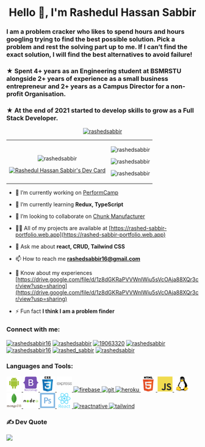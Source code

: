 <h1 align="center">Hello 👋, I'm Rashedul Hassan Sabbir</h1>
<h3 align="left">I am a problem cracker who likes to spend hours and hours googling trying to find the best possible solution. Pick a problem and rest the solving part up to me. If I can’t find the exact solution, I will find the best alternatives to avoid failure!</h3>
<h3>★ Spent 4+ years as an Engineering student at BSMRSTU alongside 2+ years of experience as a small business entrepreneur and 2+ years as a Campus Director for a non-profit Organisation.</h3>
<h3>★ At the end of 2021 started to develop skills to grow as a Full Stack Developer.</h3>

<p align="center"> <a href="https://github.com/ryo-ma/github-profile-trophy"><img src="https://github-profile-trophy.vercel.app/?username=rashedsabbir" alt="rashedsabbir" /></a> </p>

 <table><tr>
 <td><p align="center"> <img src="https://komarev.com/ghpvc/?username=rashedsabbir&label=Profile%20views&color=0e75b6&style=flat" width='150' alt="rashedsabbir" /> </p>
 <a href="https://app.daily.dev/rashedsabbir"><img src="https://api.daily.dev/devcards/e80303a73352446e8972d3b272ec8881.png?r=y7w" width="330" alt="Rashedul Hassan Sabbir's Dev Card"/></a></td>
    <td>
    <p ><img width='400' src="https://github-readme-streak-stats.herokuapp.com/?user=rashedsabbir&" alt="rashedsabbir" /></p>
    <p align='center'><img  src="https://github-readme-stats.vercel.app/api/top-langs?username=rashedsabbir&show_icons=true&locale=en&layout=compact" alt="rashedsabbir" /></p>
<p><img width='400' src="https://github-readme-stats.vercel.app/api?username=rashedsabbir&show_icons=true&locale=en" alt="rashedsabbir" /></p></td></tr></table>

- 🔭 I’m currently working on [PerformCamp](https://github.com/saklain71/performcamp)

- 🌱 I’m currently learning **Redux, TypeScript**

- 👯 I’m looking to collaborate on [Chunk Manufacturer](https://github.com/rashedsabbir/Chunk-Manufacturer-Client)

- 👨‍💻 All of my projects are available at [https://rashed-sabbir-portfolio.web.app](https://rashed-sabbir-portfolio.web.app)

- 💬 Ask me about **react, CRUD, Tailwind CSS**

- 📫 How to reach me **rashedsabbir16@gmail.com**

- 📄 Know about my experiences [https://drive.google.com/file/d/1z8dGKRaPVVWnlWiu5sVcOAja88XQr3cr/view?usp=sharing](https://drive.google.com/file/d/1z8dGKRaPVVWnlWiu5sVcOAja88XQr3cr/view?usp=sharing)

- ⚡ Fun fact **I think I am a problem finder**

<h3 align="left">Connect with me:</h3>
<p align="left">
<a href="https://twitter.com/rashedsabbir16" target="blank"><img align="center" src="https://raw.githubusercontent.com/rahuldkjain/github-profile-readme-generator/master/src/images/icons/Social/twitter.svg" alt="rashedsabbir16" height="30" width="40" /></a>
<a href="https://linkedin.com/in/rashedsabbir" target="blank"><img align="center" src="https://raw.githubusercontent.com/rahuldkjain/github-profile-readme-generator/master/src/images/icons/Social/linked-in-alt.svg" alt="rashedsabbir" height="30" width="40" /></a>
<a href="https://stackoverflow.com/users/19063320" target="blank"><img align="center" src="https://raw.githubusercontent.com/rahuldkjain/github-profile-readme-generator/master/src/images/icons/Social/stack-overflow.svg" alt="19063320" height="30" width="40" /></a>
<a href="https://kaggle.com/rashedsabbir" target="blank"><img align="center" src="https://raw.githubusercontent.com/rahuldkjain/github-profile-readme-generator/master/src/images/icons/Social/kaggle.svg" alt="rashedsabbir" height="30" width="40" /></a>
<a href="https://fb.com/rashedsabbir16" target="blank"><img align="center" src="https://raw.githubusercontent.com/rahuldkjain/github-profile-readme-generator/master/src/images/icons/Social/facebook.svg" alt="rashedsabbir16" height="30" width="40" /></a>
<a href="https://instagram.com/rashed_sabbir" target="blank"><img align="center" src="https://raw.githubusercontent.com/rahuldkjain/github-profile-readme-generator/master/src/images/icons/Social/instagram.svg" alt="rashed_sabbir" height="30" width="40" /></a>
<a href="https://www.leetcode.com/rashedsabbir" target="blank"><img align="center" src="https://raw.githubusercontent.com/rahuldkjain/github-profile-readme-generator/master/src/images/icons/Social/leet-code.svg" alt="rashedsabbir" height="30" width="40" /></a>
</p>

<h3 align="left">Languages and Tools:</h3>
<p align="left"> <a href="https://developer.android.com" target="_blank" rel="noreferrer"> <img src="https://raw.githubusercontent.com/devicons/devicon/master/icons/android/android-original-wordmark.svg" alt="android" width="40" height="40"/> </a> <a href="https://getbootstrap.com" target="_blank" rel="noreferrer"> <img src="https://raw.githubusercontent.com/devicons/devicon/master/icons/bootstrap/bootstrap-plain-wordmark.svg" alt="bootstrap" width="40" height="40"/> </a> <a href="https://www.w3schools.com/css/" target="_blank" rel="noreferrer"> <img src="https://raw.githubusercontent.com/devicons/devicon/master/icons/css3/css3-original-wordmark.svg" alt="css3" width="40" height="40"/> </a> <a href="https://expressjs.com" target="_blank" rel="noreferrer"> <img src="https://raw.githubusercontent.com/devicons/devicon/master/icons/express/express-original-wordmark.svg" alt="express" width="40" height="40"/> </a> <a href="https://firebase.google.com/" target="_blank" rel="noreferrer"> <img src="https://www.vectorlogo.zone/logos/firebase/firebase-icon.svg" alt="firebase" width="40" height="40"/> </a> <a href="https://git-scm.com/" target="_blank" rel="noreferrer"> <img src="https://www.vectorlogo.zone/logos/git-scm/git-scm-icon.svg" alt="git" width="40" height="40"/> </a> <a href="https://heroku.com" target="_blank" rel="noreferrer"> <img src="https://www.vectorlogo.zone/logos/heroku/heroku-icon.svg" alt="heroku" width="40" height="40"/> </a> <a href="https://www.w3.org/html/" target="_blank" rel="noreferrer"> <img src="https://raw.githubusercontent.com/devicons/devicon/master/icons/html5/html5-original-wordmark.svg" alt="html5" width="40" height="40"/> </a> <a href="https://developer.mozilla.org/en-US/docs/Web/JavaScript" target="_blank" rel="noreferrer"> <img src="https://raw.githubusercontent.com/devicons/devicon/master/icons/javascript/javascript-original.svg" alt="javascript" width="40" height="40"/> </a> <a href="https://www.linux.org/" target="_blank" rel="noreferrer"> <img src="https://raw.githubusercontent.com/devicons/devicon/master/icons/linux/linux-original.svg" alt="linux" width="40" height="40"/> </a> <a href="https://www.mongodb.com/" target="_blank" rel="noreferrer"> <img src="https://raw.githubusercontent.com/devicons/devicon/master/icons/mongodb/mongodb-original-wordmark.svg" alt="mongodb" width="40" height="40"/> </a> <a href="https://nodejs.org" target="_blank" rel="noreferrer"> <img src="https://raw.githubusercontent.com/devicons/devicon/master/icons/nodejs/nodejs-original-wordmark.svg" alt="nodejs" width="40" height="40"/> </a> <a href="https://www.photoshop.com/en" target="_blank" rel="noreferrer"> <img src="https://raw.githubusercontent.com/devicons/devicon/master/icons/photoshop/photoshop-line.svg" alt="photoshop" width="40" height="40"/> </a> <a href="https://reactjs.org/" target="_blank" rel="noreferrer"> <img src="https://raw.githubusercontent.com/devicons/devicon/master/icons/react/react-original-wordmark.svg" alt="react" width="40" height="40"/> </a> <a href="https://reactnative.dev/" target="_blank" rel="noreferrer"> <img src="https://reactnative.dev/img/header_logo.svg" alt="reactnative" width="40" height="40"/> </a> <a href="https://tailwindcss.com/" target="_blank" rel="noreferrer"> <img src="https://www.vectorlogo.zone/logos/tailwindcss/tailwindcss-icon.svg" alt="tailwind" width="40" height="40"/> </a> </p>

### ✍️ Dev Quote

![](https://quotes-github-readme.vercel.app/api?type=horizontal&theme=light)
